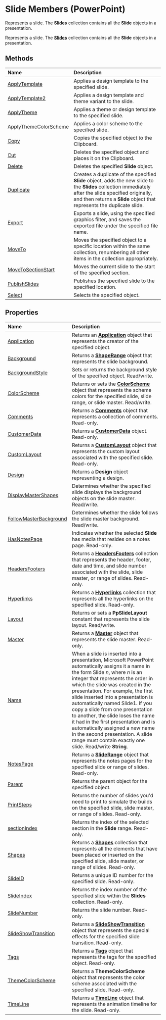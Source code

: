 
# Slide Members (PowerPoint)
Represents a slide. The  **[Slides](ba7f514c-8f6d-d5ef-333f-c1da0f2ab767.md)** collection contains all the **Slide** objects in a presentation.

Represents a slide. The  **[Slides](ba7f514c-8f6d-d5ef-333f-c1da0f2ab767.md)** collection contains all the **Slide** objects in a presentation.


## Methods



|**Name**|**Description**|
|:-----|:-----|
|[ApplyTemplate](ecefec47-697e-57d6-375c-47ccd80268a4.md)|Applies a design template to the specified slide.|
|[ApplyTemplate2](e4931f7b-98de-a854-3752-c1f9ca70cf3b.md)|Applies a design template and theme variant to the slide.|
|[ApplyTheme](70fff6cd-0541-dff8-754e-e8ee1a46dc2b.md)|Applies a theme or design template to the specified slide.|
|[ApplyThemeColorScheme](30a29534-d2ea-0f7e-8905-85c82ab4c1a9.md)|Applies a color scheme to the specified slide.|
|[Copy](35844287-a2f3-463d-f735-d88f383ad208.md)|Copies the specified object to the Clipboard.|
|[Cut](03029017-52c8-5176-a218-8b5ff8edec10.md)|Deletes the specified object and places it on the Clipboard.|
|[Delete](1b59cab0-cd3c-6d86-5207-a637557e3fcc.md)|Deletes the specified  **Slide** object.|
|[Duplicate](a098ddc4-9838-35f2-86c1-8d9e4ff40209.md)|Creates a duplicate of the specified  **Slide** object, adds the new slide to the **Slides** collection immediately after the slide specified originally, and then returns a **Slide** object that represents the duplicate slide.|
|[Export](b7379dfa-ce0b-340d-9109-5970beb77aa3.md)|Exports a slide, using the specified graphics filter, and saves the exported file under the specified file name.|
|[MoveTo](b044a6fe-b6af-0f7f-ca4a-69d8a6f146e6.md)|Moves the specified object to a specific location within the same collection, renumbering all other items in the collection appropriately.|
|[MoveToSectionStart](757a0e42-85d1-2b03-65f7-92d15c626320.md)|Moves the current slide to the start of the specified section.|
|[PublishSlides](76f7bd2a-f48c-33e5-52dc-ae9757a880db.md)|Publishes the specified slide to the specified location.|
|[Select](8c9511bd-4d21-fe81-f2b9-38ffef028d63.md)|Selects the specified object.|

## Properties



|**Name**|**Description**|
|:-----|:-----|
|[Application](ef89143b-2a7e-b7b3-a790-3bcb7433c1fd.md)|Returns an  **[Application](978c2b99-4271-b953-4283-73b5f3d96f41.md)** object that represents the creator of the specified object.|
|[Background](8af622b9-029a-6839-7a44-fdf96fe75dc9.md)|Returns a  **[ShapeRange](0a194183-380e-ffb6-9336-b5bd311e917d.md)** object that represents the slide background.|
|[BackgroundStyle](5f085f74-8f67-94fa-213e-46be866155fe.md)|Sets or returns the background style of the specified object. Read/write.|
|[ColorScheme](3d40d93f-4e7d-e95f-8340-d138da2a1b55.md)|Returns or sets the  **[ColorScheme](c1945542-b628-e2b1-5114-e064f0563a01.md)** object that represents the scheme colors for the specified slide, slide range, or slide master. Read/write.|
|[Comments](396c2d6b-f0cb-3ed8-94ae-6ee864d194c1.md)|Returns a  **[Comments](1f29db7c-90fa-db9f-5229-136534ce803d.md)** object that represents a collection of comments. Read-only.|
|[CustomerData](4a31363b-9fcb-e062-3bf1-f31090ee2d29.md)|Returns a  **[CustomerData](1d658369-ea6c-6959-cd00-230dc111f765.md)** object. Read-only.|
|[CustomLayout](0dcf50e8-b09a-c1da-4e72-50797eb09f9c.md)|Returns a  **[CustomLayout](67829704-0314-aed2-5415-6736cefc197e.md)** object that represents the custom layout associated with the specified slide. Read-only.|
|[Design](bac64534-92f7-5611-db7e-501504e577e1.md)|Returns a  **Design** object representing a design.|
|[DisplayMasterShapes](9a4a5146-e84d-b9fe-a837-0bcafa3fe61d.md)|Determines whether the specified slide displays the background objects on the slide master. Read/write.|
|[FollowMasterBackground](252c1893-f877-082a-8778-4ee9cc1d9c72.md)|Determines whether the slide follows the slide master background. Read/write.|
|[HasNotesPage](5c92e382-ffe0-c4c4-7989-5ac84e82adc0.md)|Indicates whether the selected  **Slide** has media that resides on a notes page. Read-only.|
|[HeadersFooters](947eb2cf-6902-2eb1-f781-0602e96bbdef.md)|Returns a  **[HeadersFooters](5fb10c90-0611-e797-836b-3f18b273af04.md)** collection that represents the header, footer, date and time, and slide number associated with the slide, slide master, or range of slides. Read-only.|
|[Hyperlinks](0e1d7545-815f-3be9-38b8-355f9e6e9962.md)|Returns a  **[Hyperlinks](33a3fe49-6302-0f53-22f6-b8b1594d5d57.md)** collection that represents all the hyperlinks on the specified slide. Read-only.|
|[Layout](681819b8-327e-fb6f-e9d2-0f8feb48ec36.md)|Returns or sets a  **PpSlideLayout** constant that represents the slide layout. Read/write.|
|[Master](cec5385d-f6af-dd8d-7989-251a70c4937e.md)|Returns a  **[Master](22e8805e-6469-1a34-7f7b-f1ea5c6c49ff.md)** object that represents the slide master. Read-only.|
|[Name](11d6a295-02b6-3cf2-0e8b-42637e3b1f11.md)|When a slide is inserted into a presentation, Microsoft PowerPoint automatically assigns it a name in the form Slide _n_, where _n_ is an integer that represents the order in which the slide was created in the presentation. For example, the first slide inserted into a presentation is automatically named Slide1. If you copy a slide from one presentation to another, the slide loses the name it had in the first presentation and is automatically assigned a new name in the second presentation. A slide range must contain exactly one slide. Read/write **String**.|
|[NotesPage](8d102704-1660-cc5f-6701-d7bc67b5924b.md)|Returns a  **[SlideRange](440ab59d-744a-209f-bf28-d0acd3a21e1a.md)** object that represents the notes pages for the specified slide or range of slides. Read-only.|
|[Parent](02925312-0c0b-b1b9-c353-7d559f0e0050.md)|Returns the parent object for the specified object.|
|[PrintSteps](b5474b85-0c1f-aa18-da9d-be7d778e9e16.md)|Returns the number of slides you'd need to print to simulate the builds on the specified slide, slide master, or range of slides. Read-only.|
|[sectionIndex](4a992a39-100a-d23b-0a67-c24199ff9a9f.md)|Returns the index of the selected section in the  **Slide** range. Read-only.|
|[Shapes](8eaf3611-2799-835d-ecaa-c8f802256673.md)|Returns a  **[Shapes](eb208855-254e-1a0f-884b-4a5edcfd584d.md)** collection that represents all the elements that have been placed or inserted on the specified slide, slide master, or range of slides. Read-only.|
|[SlideID](9d2d920c-a876-c71c-083f-ae8a3ad06c85.md)|Returns a unique ID number for the specified slide. Read-only.|
|[SlideIndex](8a046547-9655-7281-a406-1533f41016aa.md)|Returns the index number of the specified slide within the  **Slides** collection. Read-only.|
|[SlideNumber](6d62848b-5969-c711-9df4-2b9140ec502c.md)|Returns the slide number. Read-only.|
|[SlideShowTransition](bb931628-0ad1-e58b-9ddb-5680cb6ce9ec.md)|Returns a  **[SlideShowTransition](60707d0d-62a8-0366-c22f-c5c5635fd762.md)** object that represents the special effects for the specified slide transition. Read-only.|
|[Tags](2869e5db-3355-0747-633b-2da430667e5b.md)|Returns a  **[Tags](75ecbd43-0aa7-d49d-f1f5-c6c21d8babee.md)** object that represents the tags for the specified object. Read-only.|
|[ThemeColorScheme](aaa8f7b5-e7c9-6c75-d88b-858a5dd3429d.md)|Returns a  **ThemeColorScheme** object that represents the color scheme associated with the specified slide. Read-only.|
|[TimeLine](7dda6e00-5e22-fb2f-91d9-e9c15f8d62bd.md)|Returns a  **[TimeLine](0b5a8863-8329-48d0-cb0b-3b34e87acb76.md)** object that represents the animation timeline for the slide. Read-only.|
